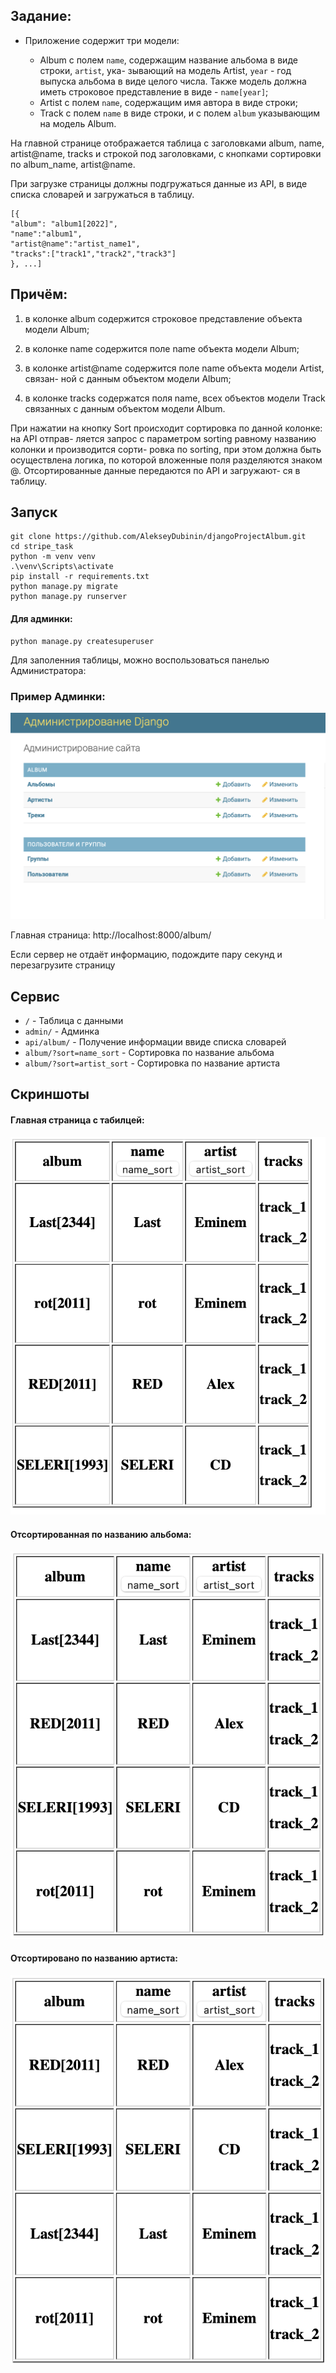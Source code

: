 Задание:
-------
* Приложение содержит три модели:

  * Album с полем `name`, содержащим название альбома в виде строки, `artist`, ука-
    зывающий на модель Artist, `year` - год выпуска альбома в виде целого числа.
    Также модель должна иметь строковое представление в виде - `name[year]`;
  * Artist с полем `name`, содержащим имя автора в виде строки;
  * Track с полем `name` в виде строки, и с полем `album` указывающим на модель
    Album.

На главной странице отображается таблица с заголовками album, name,
artist@name, tracks и строкой под заголовками, с кнопками сортировки по
album_name, artist@name.

При загрузке страницы должны подгружаться данные из API, в виде списка словарей и
загружаться в таблицу.
```
[{
"album": "album1[2022]",
"name":"album1",
"artist@name":"artist_name1",
"tracks":["track1","track2","track3"]
}, ...]
```

Причём:
-------
1. в колонке album содержится строковое представление объекта модели Album;

2. в колонке name содержится поле name объекта модели Album;

3. в колонке artist@name содержится поле name объекта модели Artist, связан-
ной с данным объектом модели Album;

4. в колонке tracks содержатся поля name, всех объектов модели Track связанных
с данным объектом модели Album.


При нажатии на кнопку Sort происходит сортировка по данной колонке: на API отправ-
ляется запрос с параметром sorting равному названию колонки и производится сорти-
ровка по sorting, при этом должна быть осуществлена логика, по которой вложенные
поля разделяются знаком @. Отсортированные данные передаются по API и загружают-
ся в таблицу.


Запуск
------

```
git clone https://github.com/AlekseyDubinin/djangoProjectAlbum.git
cd stripe_task
python -m venv venv
.\venv\Scripts\activate
pip install -r requirements.txt
python manage.py migrate
python manage.py runserver
```

#### Для админки:
```
python manage.py createsuperuser
```

Для заполенния таблицы, можно воспользоваться панелью Администратора:
### Пример Админки:
![img.png](img/img6.png)

Главная страница: http://localhost:8000/album/

Если сервер не отдаёт информацию, подождите пару секунд и перезагрузите страницу

Сервис
------

* `/` - Таблица с данными
* `admin/` - Админка
* `api/album/` - Получение информации ввиде списка словарей
* `album/?sort=name_sort` - Сортировка по название альбома
* `album/?sort=artist_sort` - Сортировка по название артиста

Скриншоты
---------

#### Главная страница с табилцей:

![img.png](img/img1.png)

#### Отсортированная по названию альбома:

![img_2.png](img/img2.png)

#### Отсортировано по названию артиста:

![img_1.png](img/img3.png)
